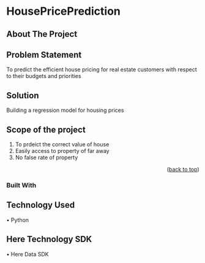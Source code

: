 # HousePricePrediction
<!-- ABOUT THE PROJECT -->
## About The Project

<!-- PROBLEM STATEMENT -->
## Problem Statement
To predict the efficient house pricing for real estate customers with respect to their budgets and priorities

<!-- SOLUTION -->
## Solution
Building a regression model for housing prices

<!-- SCOPE OF THE PROJECT -->
## Scope of the project
1) To prdeict the correct value of house 
2) Easily access to property of far away 
3) No false rate of property 


<p align="right">(<a href="#readme-top">back to top</a>)</p>



### Built With


<!-- TECHNOLOGY USED -->
## Technology Used

• Python 

<!-- HERE TECHNOLOGY SDK-->
## Here Technology SDK
• Here Data SDK